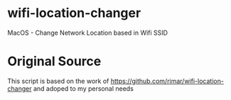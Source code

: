# wifi-location-changer
 MacOS - Change Network Location based in Wifi SSID

# Original Source
 This script is based on the work of https://github.com/rimar/wifi-location-changer and adoped to my personal needs
